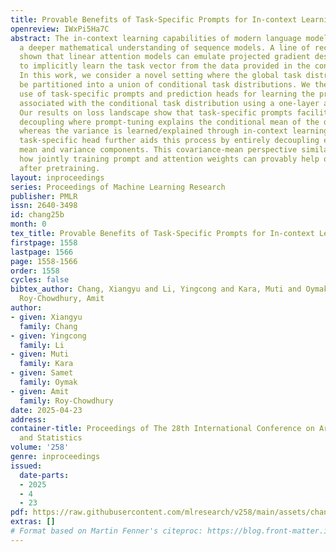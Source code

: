 ```yaml
---
title: Provable Benefits of Task-Specific Prompts for In-context Learning
openreview: IWxPi5Ha7C
abstract: The in-context learning capabilities of modern language models have motivated
  a deeper mathematical understanding of sequence models. A line of recent work has
  shown that linear attention models can emulate projected gradient descent iterations
  to implicitly learn the task vector from the data provided in the context window.
  In this work, we consider a novel setting where the global task distribution can
  be partitioned into a union of conditional task distributions. We then examine the
  use of task-specific prompts and prediction heads for learning the prior information
  associated with the conditional task distribution using a one-layer attention model.
  Our results on loss landscape show that task-specific prompts facilitate a covariance-mean
  decoupling where prompt-tuning explains the conditional mean of the distribution
  whereas the variance is learned/explained through in-context learning. Incorporating
  task-specific head further aids this process by entirely decoupling estimation of
  mean and variance components. This covariance-mean perspective similarly explains
  how jointly training prompt and attention weights can provably help over fine-tuning
  after pretraining.
layout: inproceedings
series: Proceedings of Machine Learning Research
publisher: PMLR
issn: 2640-3498
id: chang25b
month: 0
tex_title: Provable Benefits of Task-Specific Prompts for In-context Learning
firstpage: 1558
lastpage: 1566
page: 1558-1566
order: 1558
cycles: false
bibtex_author: Chang, Xiangyu and Li, Yingcong and Kara, Muti and Oymak, Samet and
  Roy-Chowdhury, Amit
author:
- given: Xiangyu
  family: Chang
- given: Yingcong
  family: Li
- given: Muti
  family: Kara
- given: Samet
  family: Oymak
- given: Amit
  family: Roy-Chowdhury
date: 2025-04-23
address:
container-title: Proceedings of The 28th International Conference on Artificial Intelligence
  and Statistics
volume: '258'
genre: inproceedings
issued:
  date-parts:
  - 2025
  - 4
  - 23
pdf: https://raw.githubusercontent.com/mlresearch/v258/main/assets/chang25b/chang25b.pdf
extras: []
# Format based on Martin Fenner's citeproc: https://blog.front-matter.io/posts/citeproc-yaml-for-bibliographies/
---
```

